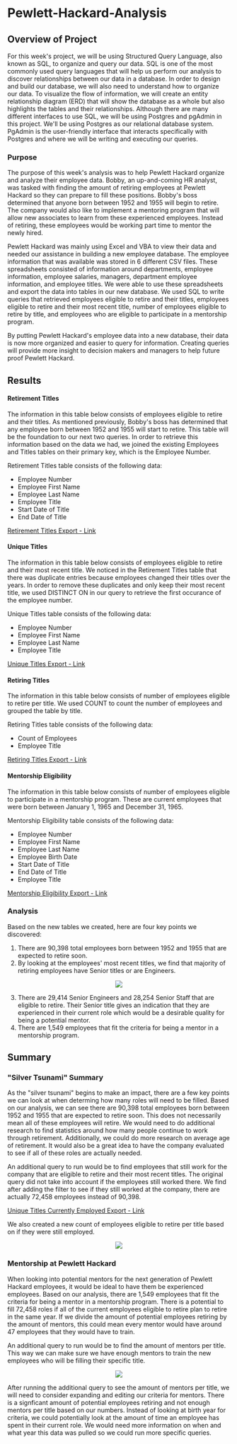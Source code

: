 # Pewlett-Hackard-Analysis

## Overview of Project
For this week's project, we will be using Structured Query Language, also known as SQL, to organize and query our data. SQL is one of the most commonly used query languages that will help us perform our analysis to discover relationships between our data in a database. In order to design and build our database, we will also need to understand how to organize our data. To visualize the flow of information, we will create an entity relationship diagram (ERD) that will show the database as a whole but also highlights the tables and their relationships. Although there are many different interfaces to use SQL, we will be using Postgres and pgAdmin in this project. We'll be using Postgres as our relational database system. PgAdmin is the user-friendly interface that interacts specifically with Postgres and where we will be writing and executing our queries.

### Purpose
The purpose of this week's analysis was to help Pewlett Hackard organize and analyze their employee data. Bobby, an up-and-coming HR analyst, was tasked with finding the amount of retiring employees at Pewlett Hackard so they can prepare to fill these positions. Bobby's boss determined that anyone born between 1952 and 1955 will begin to retire. The company would also like to implement a mentoring program that will allow new associates to learn from these experienced employees. Instead of retiring, these employees would be working part time to mentor the newly hired. 

Pewlett Hackard was mainly using Excel and VBA to view their data and needed our assistance in building a new employee database. The employee information that was available was stored in 6 different CSV files. These spreadsheets consisted of information around departments, employee information, employee salaries, managers, department employee information, and employee titles. We were able to use these spreadsheets and export the data into tables in our new database. We used SQL to write queries that retrieved employees eligible to retire and their titles, employees eligible to retire and their most recent title, number of employees eligible to retire by title, and employees who are eligible to participate in a mentorship program.

By putting Pewlett Hackard's employee data into a new database, their data is now more organized and easier to query for information. Creating queries will provide more insight to decision makers and managers to help future proof Pewlett Hackard.

## Results

#### Retirement Titles
The information in this table below consists of employees eligible to retire and their titles. As mentioned previously, Bobby's boss has determined that any employee born between 1952 and 1955 will start to retire. This table will be the foundation to our next two queries. In order to retrieve this information based on the data we had, we joined the existing Employees and Titles tables on their primary key, which is the Employee Number. 

Retirement Titles table consists of the following data:
- Employee Number
- Employee First Name
- Employee Last Name
- Employee Title
- Start Date of Title
- End Date of Title

[Retirement Titles Export - Link](https://github.com/mrvillafria/Pewlett-Hackard-Analysis/blob/main/Data/retirement_titles.csv)

#### Unique Titles
The information in this table below consists of employees eligible to retire and their most recent title. We noticed in the Retirement Titles table that there was duplicate entries because employees changed their titles over the years. In order to remove these duplicates and only keep their most recent title, we used DISTINCT ON in our query to retrieve the first occurance of the employee number.

Unique Titles table consists of the following data:
- Employee Number
- Employee First Name
- Employee Last Name
- Employee Title

[Unique Titles Export - Link](https://github.com/mrvillafria/Pewlett-Hackard-Analysis/blob/main/Data/unique_titles.csv)

#### Retiring Titles
The information in this table below consists of number of employees eligible to retire per title. We used COUNT to count the number of employees and grouped the table by title.

Retiring Titles table consists of the following data:
- Count of Employees
- Employee Title

[Retiring Titles Export - Link](https://github.com/mrvillafria/Pewlett-Hackard-Analysis/blob/main/Data/retiring_titles.csv)

#### Mentorship Eligibility
The information in this table below consists of number of employees eligible to participate in a mentorship program. These are current employees that were born between January 1, 1965 and December 31, 1965.

Mentorship Eligibility table consists of the following data:
- Employee Number
- Employee First Name
- Employee Last Name
- Employee Birth Date
- Start Date of Title
- End Date of Title
- Employee Title

[Mentorship Eligibility Export - Link](https://github.com/mrvillafria/Pewlett-Hackard-Analysis/blob/main/Data/mentorship_eligibilty.csv)

### Analysis
Based on the new tables we created, here are four key points we discovered:
1. There are 90,398 total employees born between 1952 and 1955 that are expected to retire soon.
2. By looking at the employees' most recent titles, we find that majority of retiring employees have Senior titles or are Engineers.

<p align="center">
  <img src="https://github.com/mrvillafria/Pewlett-Hackard-Analysis/blob/main/Resources/Retiring_Titles.PNG" />
</p>

3. There are 29,414 Senior Engineers and 28,254 Senior Staff that are eligible to retire. Their Senior title gives an indication that they are experienced in their current role which would be a desirable quality for being a potential mentor.
4. There are 1,549 employees that fit the criteria for being a mentor in a mentorship program.

## Summary

### "Silver Tsunami" Summary
As the "silver tsunami" begins to make an impact, there are a few key points we can look at when determing how many roles will need to be filled. Based on our analysis, we can see there are 90,398 total employees born between 1952 and 1955 that are expected to retire soon. This does not necessarily mean all of these employees will retire. We would need to do additional research to find statistics around how many people continue to work through retirement. Additionally, we could do more research on average age of retirement. It would also be a great idea to have the company evaluated to see if all of these roles are actually needed. 

An additional query to run would be to find employees that still work for the company that are eligible to retire and their most recent titles. The original query did not take into account if the employees still worked there. We find after adding the filter to see if they still worked at the company, there are actually 72,458 employees instead of 90,398. 

[Unique Titles Currently Employed Export - Link](https://github.com/mrvillafria/Pewlett-Hackard-Analysis/blob/main/Data/unique_titles_currently_employed.csv)

We also created a new count of employees eligible to retire per title based on if they were still employed.

<p align="center">
  <img src="https://github.com/mrvillafria/Pewlett-Hackard-Analysis/blob/main/Resources/Retiring_Titles_Currently_Employed.PNG" />
</p>


### Mentorship at Pewlett Hackard
When looking into potential mentors for the next generation of Pewlett Hackard employees, it would be ideal to have them be experienced employees. Based on our analysis, there are 1,549 employees that fit the criteria for being a mentor in a mentorship program. There is a potential to fill 72,458 roles if all of the current employees eligible to retire plan to retire in the same year. If we divide the amount of potential employees retiring by the amount of mentors, this could mean every mentor would have around 47 employees that they would have to train. 

An additional query to run would be to find the amount of mentors per title. This way we can make sure we have enough mentors to train the new employees who will be filling their specific title. 

<p align="center">
  <img src="https://github.com/mrvillafria/Pewlett-Hackard-Analysis/blob/main/Resources/Mentorship_Titles.PNG" />
</p>

After running the additional query to see the amount of mentors per title, we will need to consider expanding and editing our criteria for mentors. There is a signficant amount of potential employees retiring and not enough mentors per title based on our numbers. Instead of looking at birth year for criteria, we could potentially look at the amount of time an employee has spent in their current role. We would need more information on when and what year this data was pulled so we could run more specific queries. 